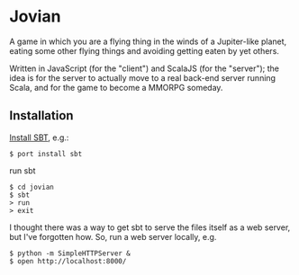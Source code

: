 
# Jovian

A game in which you are a flying thing in the winds of a Jupiter-like planet, eating some other flying things and avoiding getting eaten by yet others.

Written in JavaScript (for the "client") and ScalaJS (for the "server"); the idea is for the server to actually move to a real back-end server running Scala, and for the game to become a MMORPG someday.

## Installation

[Install SBT](http://www.scala-sbt.org/download.html), e.g.:

    $ port install sbt

run sbt

    $ cd jovian
    $ sbt
    > run
    > exit

I thought there was a way to get sbt to serve the files itself as a web server, but I've forgotten how. So, run a web server locally, e.g.

    $ python -m SimpleHTTPServer & 
    $ open http://localhost:8000/

    




